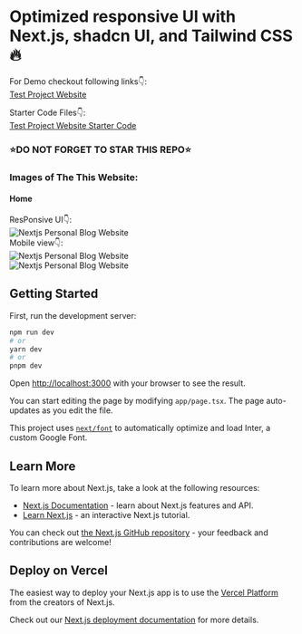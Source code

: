 # Optimized responsive UI with Next.js, shadcn UI, and Tailwind CSS 🔥

For Demo checkout following links👇: <br />
[Test Project Website](https://nextjs-test-alpha.vercel.app/) <br />

Starter Code Files👇: <br />
[Test Project Website Starter Code](https://github.com/ProAardvark/NextjsTest) <br />

### ⭐DO NOT FORGET TO STAR THIS REPO⭐

### Images of The This Website:

#### Home
ResPonsive UI👇: <br />
![Nextjs Personal Blog Website](https://github.com/Hi-828/test-project-onchain/blob/main/public/totalPage.png?raw=true)<br />
Mobile view👇: <br />
![Nextjs Personal Blog Website](https://github.com/Hi-828/test-project-onchain/blob/main/public/mobile1.png?raw=true)<br />
![Nextjs Personal Blog Website](https://github.com/Hi-828/test-project-onchain/blob/main/public/mobile3.png?raw=true)<br />

## Getting Started

First, run the development server:

```bash
npm run dev
# or
yarn dev
# or
pnpm dev
```

Open [http://localhost:3000](http://localhost:3000) with your browser to see the result.

You can start editing the page by modifying `app/page.tsx`. The page auto-updates as you edit the file.

This project uses [`next/font`](https://nextjs.org/docs/basic-features/font-optimization) to automatically optimize and load Inter, a custom Google Font.

## Learn More

To learn more about Next.js, take a look at the following resources:

- [Next.js Documentation](https://nextjs.org/docs) - learn about Next.js features and API.
- [Learn Next.js](https://nextjs.org/learn) - an interactive Next.js tutorial.

You can check out [the Next.js GitHub repository](https://github.com/vercel/next.js/) - your feedback and contributions are welcome!

## Deploy on Vercel

The easiest way to deploy your Next.js app is to use the [Vercel Platform](https://vercel.com/new?utm_medium=default-template&filter=next.js&utm_source=create-next-app&utm_campaign=create-next-app-readme) from the creators of Next.js.

Check out our [Next.js deployment documentation](https://nextjs.org/docs/deployment) for more details.